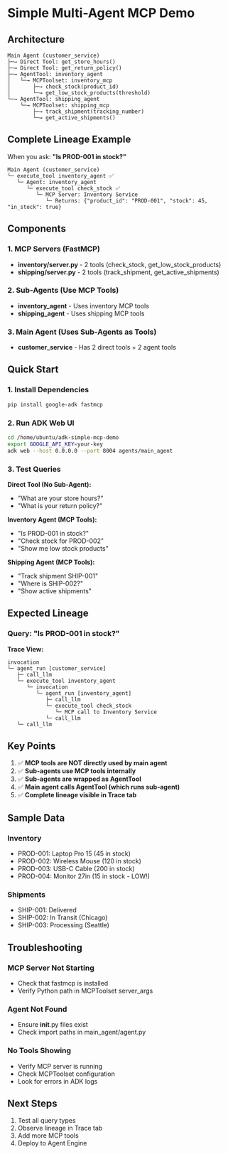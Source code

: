 # Simple Multi-Agent MCP Demo

## Architecture

```
Main Agent (customer_service)
├─→ Direct Tool: get_store_hours()
├─→ Direct Tool: get_return_policy()
├─→ AgentTool: inventory_agent
│   └─→ MCPToolset: inventory_mcp
│       ├─→ check_stock(product_id)
│       └─→ get_low_stock_products(threshold)
└─→ AgentTool: shipping_agent
    └─→ MCPToolset: shipping_mcp
        ├─→ track_shipment(tracking_number)
        └─→ get_active_shipments()
```

## Complete Lineage Example

When you ask: **"Is PROD-001 in stock?"**

```
Main Agent (customer_service)
└─ execute_tool inventory_agent ✅
   └─ Agent: inventory_agent
      └─ execute_tool check_stock ✅
         └─ MCP Server: Inventory Service
            └─ Returns: {"product_id": "PROD-001", "stock": 45, "in_stock": true}
```

## Components

### 1. MCP Servers (FastMCP)
- **inventory/server.py** - 2 tools (check_stock, get_low_stock_products)
- **shipping/server.py** - 2 tools (track_shipment, get_active_shipments)

### 2. Sub-Agents (Use MCP Tools)
- **inventory_agent** - Uses inventory MCP tools
- **shipping_agent** - Uses shipping MCP tools

### 3. Main Agent (Uses Sub-Agents as Tools)
- **customer_service** - Has 2 direct tools + 2 agent tools

## Quick Start

### 1. Install Dependencies
```bash
pip install google-adk fastmcp
```

### 2. Run ADK Web UI
```bash
cd /home/ubuntu/adk-simple-mcp-demo
export GOOGLE_API_KEY=your-key
adk web --host 0.0.0.0 --port 8004 agents/main_agent
```

### 3. Test Queries

**Direct Tool (No Sub-Agent):**
- "What are your store hours?"
- "What is your return policy?"

**Inventory Agent (MCP Tools):**
- "Is PROD-001 in stock?"
- "Check stock for PROD-002"
- "Show me low stock products"

**Shipping Agent (MCP Tools):**
- "Track shipment SHIP-001"
- "Where is SHIP-002?"
- "Show active shipments"

## Expected Lineage

### Query: "Is PROD-001 in stock?"

**Trace View:**
```
invocation
└─ agent_run [customer_service]
   ├─ call_llm
   └─ execute_tool inventory_agent
      └─ invocation
         └─ agent_run [inventory_agent]
            ├─ call_llm
            └─ execute_tool check_stock
               └─ MCP call to Inventory Service
            └─ call_llm
   └─ call_llm
```

## Key Points

1. ✅ **MCP tools are NOT directly used by main agent**
2. ✅ **Sub-agents use MCP tools internally**
3. ✅ **Sub-agents are wrapped as AgentTool**
4. ✅ **Main agent calls AgentTool (which runs sub-agent)**
5. ✅ **Complete lineage visible in Trace tab**

## Sample Data

### Inventory
- PROD-001: Laptop Pro 15 (45 in stock)
- PROD-002: Wireless Mouse (120 in stock)
- PROD-003: USB-C Cable (200 in stock)
- PROD-004: Monitor 27in (15 in stock - LOW!)

### Shipments
- SHIP-001: Delivered
- SHIP-002: In Transit (Chicago)
- SHIP-003: Processing (Seattle)

## Troubleshooting

### MCP Server Not Starting
- Check that fastmcp is installed
- Verify Python path in MCPToolset server_args

### Agent Not Found
- Ensure __init__.py files exist
- Check import paths in main_agent/agent.py

### No Tools Showing
- Verify MCP server is running
- Check MCPToolset configuration
- Look for errors in ADK logs

## Next Steps

1. Test all query types
2. Observe lineage in Trace tab
3. Add more MCP tools
4. Deploy to Agent Engine

